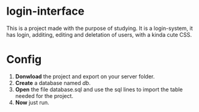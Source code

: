login-interface
===
This is a project made with the purpose of studying.
It is a login-system, it has login, additing, editing and deletation of users, with a kinda cute CSS.

Config
==

1. **Donwload** the project and export on your server folder.
2. **Create** a database named _db_.
3. **Open** the file database.sql and use the sql lines to import the table needed for the project.
4. **Now** just run.
